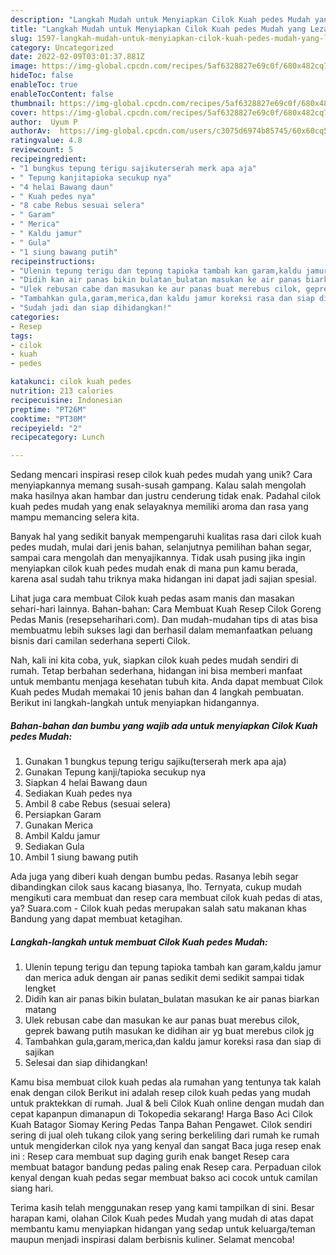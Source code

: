 ```yaml
---
description: "Langkah Mudah untuk Menyiapkan Cilok Kuah pedes Mudah yang Lezat"
title: "Langkah Mudah untuk Menyiapkan Cilok Kuah pedes Mudah yang Lezat"
slug: 1597-langkah-mudah-untuk-menyiapkan-cilok-kuah-pedes-mudah-yang-lezat
category: Uncategorized
date: 2022-02-09T03:01:37.881Z
image: https://img-global.cpcdn.com/recipes/5af6328827e69c0f/680x482cq70/cilok-kuah-pedes-mudah-foto-resep-utama.jpg
hideToc: false
enableToc: true
enableTocContent: false
thumbnail: https://img-global.cpcdn.com/recipes/5af6328827e69c0f/680x482cq70/cilok-kuah-pedes-mudah-foto-resep-utama.jpg
cover: https://img-global.cpcdn.com/recipes/5af6328827e69c0f/680x482cq70/cilok-kuah-pedes-mudah-foto-resep-utama.jpg
author:  Uyum P
authorAv:  https://img-global.cpcdn.com/users/c3075d6974b85745/60x60cq50/avatar.jpg
ratingvalue: 4.8
reviewcount: 5
recipeingredient:
- "1 bungkus tepung terigu sajikuterserah merk apa aja"
- " Tepung kanjitapioka secukup nya"
- "4 helai Bawang daun"
- " Kuah pedes nya"
- "8 cabe Rebus sesuai selera"
- " Garam"
- " Merica"
- " Kaldu jamur"
- " Gula"
- "1 siung bawang putih"
recipeinstructions:
- "Ulenin tepung terigu dan tepung tapioka tambah kan garam,kaldu jamur dan merica aduk dengan air panas sedikit demi sedikit sampai tidak lengket"
- "Didih kan air panas bikin bulatan_bulatan masukan ke air panas biarkan matang"
- "Ulek rebusan cabe dan masukan ke aur panas buat merebus cilok, geprek bawang putih masukan ke didihan air yg buat merebus cilok jg"
- "Tambahkan gula,garam,merica,dan kaldu jamur koreksi rasa dan siap di sajikan"
- "Sudah jadi dan siap dihidangkan!"
categories:
- Resep
tags:
- cilok
- kuah
- pedes

katakunci: cilok kuah pedes 
nutrition: 213 calories
recipecuisine: Indonesian
preptime: "PT26M"
cooktime: "PT30M"
recipeyield: "2"
recipecategory: Lunch

---
```



Sedang mencari inspirasi resep cilok kuah pedes mudah yang unik? Cara menyiapkannya memang susah-susah gampang. Kalau salah mengolah maka hasilnya akan hambar dan justru cenderung tidak enak. Padahal cilok kuah pedes mudah yang enak selayaknya memiliki aroma dan rasa yang mampu memancing selera kita.


Banyak hal yang sedikit banyak mempengaruhi kualitas rasa dari cilok kuah pedes mudah, mulai dari jenis bahan, selanjutnya pemilihan bahan segar, sampai cara mengolah dan menyajikannya. Tidak usah pusing jika ingin menyiapkan cilok kuah pedes mudah enak di mana pun kamu berada, karena asal sudah tahu triknya maka hidangan ini dapat jadi sajian spesial.

Lihat juga cara membuat Cilok kuah pedas asam manis dan masakan sehari-hari lainnya. Bahan-bahan: Cara Membuat Kuah Resep Cilok Goreng Pedas Manis (resepseharihari.com). Dan mudah-mudahan tips di atas bisa membuatmu lebih sukses lagi dan berhasil dalam memanfaatkan peluang bisnis dari camilan sederhana seperti Cilok.


Nah, kali ini kita coba, yuk, siapkan cilok kuah pedes mudah sendiri di rumah. Tetap berbahan sederhana, hidangan ini bisa memberi manfaat untuk membantu menjaga kesehatan tubuh kita. Anda dapat membuat Cilok Kuah pedes Mudah memakai 10 jenis bahan dan 4 langkah pembuatan. Berikut ini langkah-langkah untuk menyiapkan hidangannya.

<!--inarticleads1-->

##### Bahan-bahan dan bumbu yang wajib ada untuk menyiapkan Cilok Kuah pedes Mudah:

1. Gunakan 1 bungkus tepung terigu sajiku(terserah merk apa aja)
1. Gunakan  Tepung kanji/tapioka secukup nya
1. Siapkan 4 helai Bawang daun
1. Sediakan  Kuah pedes nya
1. Ambil 8 cabe Rebus (sesuai selera)
1. Persiapkan  Garam
1. Gunakan  Merica
1. Ambil  Kaldu jamur
1. Sediakan  Gula
1. Ambil 1 siung bawang putih


Ada juga yang diberi kuah dengan bumbu pedas. Rasanya lebih segar dibandingkan cilok saus kacang biasanya, lho. Ternyata, cukup mudah mengikuti cara membuat dan resep cara membuat cilok kuah pedas di atas, ya? Suara.com - Cilok kuah pedas merupakan salah satu makanan khas Bandung yang dapat membuat ketagihan. 

<!--inarticleads2-->

##### Langkah-langkah untuk membuat Cilok Kuah pedes Mudah:

1. Ulenin tepung terigu dan tepung tapioka tambah kan garam,kaldu jamur dan merica aduk dengan air panas sedikit demi sedikit sampai tidak lengket
1. Didih kan air panas bikin bulatan_bulatan masukan ke air panas biarkan matang
1. Ulek rebusan cabe dan masukan ke aur panas buat merebus cilok, geprek bawang putih masukan ke didihan air yg buat merebus cilok jg
1. Tambahkan gula,garam,merica,dan kaldu jamur koreksi rasa dan siap di sajikan
1. Selesai dan siap dihidangkan!

Kamu bisa membuat cilok kuah pedas ala rumahan yang tentunya tak kalah enak dengan cilok Berikut ini adalah resep cilok kuah pedas yang mudah untuk praktekkan di rumah. Jual &amp; beli Cilok Kuah online dengan mudah dan cepat kapanpun dimanapun di Tokopedia sekarang! Harga Baso Aci Cilok Kuah Batagor Siomay Kering Pedas Tanpa Bahan Pengawet. Cilok sendiri sering di jual oleh tukang cilok yang sering berkeliling dari rumah ke rumah untuk mengiderkan cilok nya yang kenyal dan sangat Baca juga resep enak ini : Resep cara membuat sup daging gurih enak banget Resep cara membuat batagor bandung pedas paling enak Resep cara. Perpaduan cilok kenyal dengan kuah pedas segar membuat bakso aci cocok untuk camilan siang hari. 

Terima kasih telah menggunakan resep yang kami tampilkan di sini. Besar harapan kami, olahan Cilok Kuah pedes Mudah yang mudah di atas dapat membantu kamu menyiapkan hidangan yang sedap untuk keluarga/teman maupun menjadi inspirasi dalam berbisnis kuliner. Selamat mencoba!
